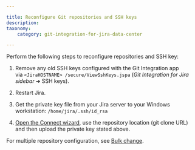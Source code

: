```yaml
---

title: Reconfigure Git repositories and SSH keys
description:
taxonomy:
    category: git-integration-for-jira-data-center

---
```


Perform the following steps to reconfigure repositories and SSH key:

1.  Remove any old SSH keys configured with the Git Integration app via `<JiraHOSTNAME> /secure/ViewSshKeys.jspa` (_Git Integration for Jira sidebar_ ➜ SSH keys).

2.  Restart Jira.

3.  Get the private key file from your Jira server to your Windows workstation: `/home/jira/.ssh/id_rsa`

4.  [Open the Connect wizard](/git-integration-for-jira-self-managed/using-the-connect-repository-wizard), use the repository location (git clone URL) and then upload the private key stated above.

For multiple repository configuration, see [Bulk change](/git-integration-for-jira-self-managed/Bulk-change).

